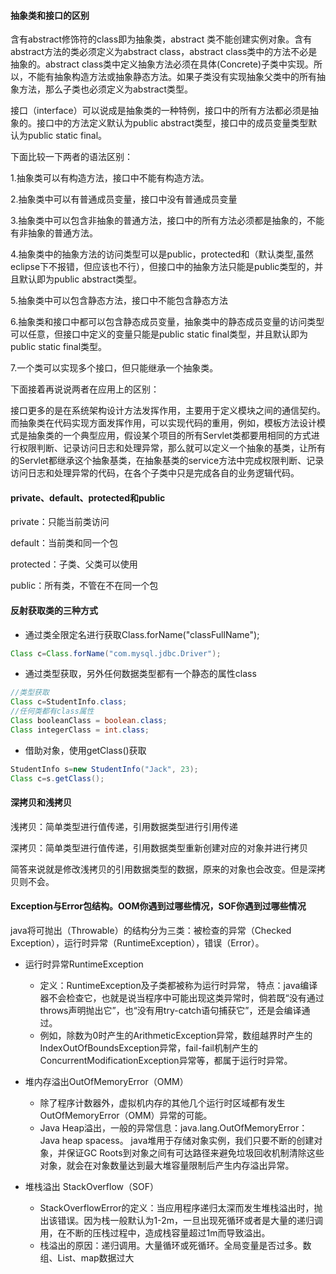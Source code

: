 

#### 抽象类和接口的区别

含有abstract修饰符的class即为抽象类，abstract 类不能创建实例对象。含有abstract方法的类必须定义为abstract class，abstract class类中的方法不必是抽象的。abstract class类中定义抽象方法必须在具体(Concrete)子类中实现。所以，不能有抽象构造方法或抽象静态方法。如果子类没有实现抽象父类中的所有抽象方法，那么子类也必须定义为abstract类型。

接口（interface）可以说成是抽象类的一种特例，接口中的所有方法都必须是抽象的。接口中的方法定义默认为public abstract类型，接口中的成员变量类型默认为public static final。

下面比较一下两者的语法区别：

1.抽象类可以有构造方法，接口中不能有构造方法。

2.抽象类中可以有普通成员变量，接口中没有普通成员变量

3.抽象类中可以包含非抽象的普通方法，接口中的所有方法必须都是抽象的，不能有非抽象的普通方法。

4.抽象类中的抽象方法的访问类型可以是public，protected和（默认类型,虽然eclipse下不报错，但应该也不行），但接口中的抽象方法只能是public类型的，并且默认即为public abstract类型。

5.抽象类中可以包含静态方法，接口中不能包含静态方法

6.抽象类和接口中都可以包含静态成员变量，抽象类中的静态成员变量的访问类型可以任意，但接口中定义的变量只能是public static final类型，并且默认即为public static final类型。

7.一个类可以实现多个接口，但只能继承一个抽象类。

下面接着再说说两者在应用上的区别：

接口更多的是在系统架构设计方法发挥作用，主要用于定义模块之间的通信契约。而抽象类在代码实现方面发挥作用，可以实现代码的重用，例如，模板方法设计模式是抽象类的一个典型应用，假设某个项目的所有Servlet类都要用相同的方式进行权限判断、记录访问日志和处理异常，那么就可以定义一个抽象的基类，让所有的Servlet都继承这个抽象基类，在抽象基类的service方法中完成权限判断、记录访问日志和处理异常的代码，在各个子类中只是完成各自的业务逻辑代码。

#### private、default、protected和public

private：只能当前类访问

default：当前类和同一个包

protected：子类、父类可以使用

public：所有类，不管在不在同一个包

#### 反射获取类的三种方式

- 通过类全限定名进行获取Class.forName("classFullName");

```java
Class c=Class.forName("com.mysql.jdbc.Driver");
```

- 通过类型获取，另外任何数据类型都有一个静态的属性class

```java
//类型获取
Class c=StudentInfo.class;
//任何类都有class属性
Class booleanClass = boolean.class;
Class integerClass = int.class;
```

- 借助对象，使用getClass()获取

```java
StudentInfo s=new StudentInfo("Jack", 23);
Class c=s.getClass();
```



#### 深拷贝和浅拷贝

浅拷贝：简单类型进行值传递，引用数据类型进行引用传递

深拷贝：简单类型进行值传递，引用数据类型重新创建对应的对象并进行拷贝

简答来说就是修改浅拷贝的引用数据类型的数据，原来的对象也会改变。但是深拷贝则不会。



#### Exception与Error包结构。OOM你遇到过哪些情况，SOF你遇到过哪些情况

java将可抛出（Throwable）的结构分为三类：被检查的异常（Checked Exception），运行时异常（RuntimeException），错误（Error）。

- 运行时异常RuntimeException
  - 定义：RuntimeException及子类都被称为运行时异常， 特点：java编译器不会检查它，也就是说当程序中可能出现这类异常时，倘若既“没有通过throws声明抛出它”，也“没有用try-catch语句捕获它”，还是会编译通过。
  - 例如，除数为0时产生的ArithmeticException异常，数组越界时产生的IndexOutOfBoundsException异常，fail-fail机制产生的ConcurrentModificationException异常等，都属于运行时异常。

- 堆内存溢出OutOfMemoryError（OMM）
  - 除了程序计数器外，虚拟机内存的其他几个运行时区域都有发生OutOfMemoryError（OMM）异常的可能。
  - Java Heap溢出，一般的异常信息：java.lang.OutOfMemoryError：Java heap spacess。 java堆用于存储对象实例，我们只要不断的创建对象，并保证GC Roots到对象之间有可达路径来避免垃圾回收机制清除这些对象，就会在对象数量达到最大堆容量限制后产生内存溢出异常。

- 堆栈溢出 StackOverflow（SOF）
  - StackOverflowError的定义：当应用程序递归太深而发生堆栈溢出时，抛出该错误。因为栈一般默认为1-2m，一旦出现死循环或者是大量的递归调用，在不断的压栈过程中，造成栈容量超过1m而导致溢出。
  - 栈溢出的原因：递归调用。大量循环或死循环。全局变量是否过多。数组、List、map数据过大

